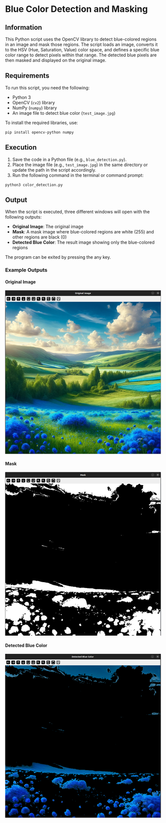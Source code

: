 # Blue Color Detection and Masking

## Information

This Python script uses the OpenCV library to detect blue-colored regions in an image and mask those regions. The script loads an image, converts it to the HSV (Hue, Saturation, Value) color space, and defines a specific blue color range to detect pixels within that range. The detected blue pixels are then masked and displayed on the original image.

## Requirements

To run this script, you need the following:

- Python 3
- OpenCV (`cv2`) library
- NumPy (`numpy`) library
- An image file to detect blue color (`test_image.jpg`)

To install the required libraries, use:

```
pip install opencv-python numpy
 ```

## Execution

1. Save the code in a Python file (e.g., `blue_detection.py`).
2. Place the image file (e.g., `test_image.jpg`) in the same directory or update the path in the script accordingly.
3. Run the following command in the terminal or command prompt:

```
python3 color_detection.py
```

## Output

When the script is executed, three different windows will open with the following outputs:

- **Original Image**: The original image
- **Mask**: A mask image where blue-colored regions are white (255) and other regions are black (0)
- **Detected Blue Color**: The result image showing only the blue-colored regions

The program can be exited by pressing the any key.

### Example Outputs

#### Original Image
![Original Image](img/img1.png)

#### Mask
![Mask](img/img2.png)

#### Detected Blue Color
![Detected Blue Color](img/img3.png)
